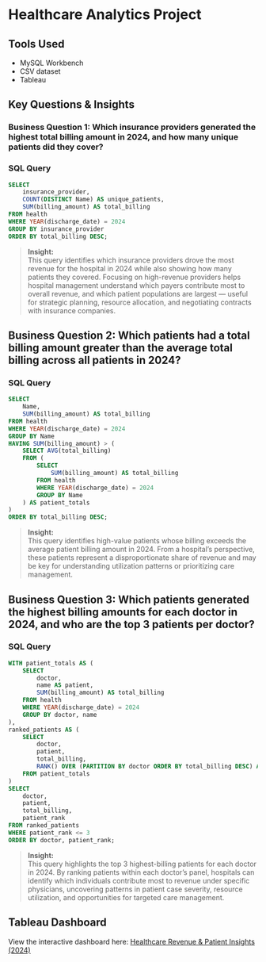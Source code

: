 # Healthcare Analytics Project

## Tools Used
- MySQL Workbench
- CSV dataset
- Tableau

## Key Questions & Insights

### Business Question 1: Which insurance providers generated the highest total billing amount in 2024, and how many unique patients did they cover?

### SQL Query
```sql
SELECT 
    insurance_provider,
    COUNT(DISTINCT Name) AS unique_patients,
    SUM(billing_amount) AS total_billing
FROM health
WHERE YEAR(discharge_date) = 2024
GROUP BY insurance_provider
ORDER BY total_billing DESC;
```

> **Insight:**  
> This query identifies which insurance providers drove the most revenue for the hospital in 2024 while also showing how many patients they covered. Focusing on high-revenue providers helps hospital management understand which payers contribute most to overall revenue, and which patient populations are largest — useful for strategic planning, resource allocation, and negotiating contracts with insurance companies.

## Business Question 2: Which patients had a total billing amount greater than the average total billing across all patients in 2024?

### SQL Query
```sql
SELECT 
    Name,
    SUM(billing_amount) AS total_billing
FROM health
WHERE YEAR(discharge_date) = 2024
GROUP BY Name
HAVING SUM(billing_amount) > (
    SELECT AVG(total_billing)
    FROM (
        SELECT 
            SUM(billing_amount) AS total_billing
        FROM health
        WHERE YEAR(discharge_date) = 2024
        GROUP BY Name
    ) AS patient_totals
)
ORDER BY total_billing DESC;
```

> **Insight:**  
> This query identifies high-value patients whose billing exceeds the average patient billing amount in 2024. From a hospital’s perspective, these patients represent a disproportionate share of revenue and may be key for understanding utilization patterns or prioritizing care management.


## Business Question 3: Which patients generated the highest billing amounts for each doctor in 2024, and who are the top 3 patients per doctor?

### SQL Query
```sql
WITH patient_totals AS (
    SELECT 
        doctor,
        name AS patient,
        SUM(billing_amount) AS total_billing
    FROM health
    WHERE YEAR(discharge_date) = 2024
    GROUP BY doctor, name
),
ranked_patients AS (
    SELECT 
        doctor,
        patient,
        total_billing,
        RANK() OVER (PARTITION BY doctor ORDER BY total_billing DESC) AS patient_rank
    FROM patient_totals
)
SELECT 
    doctor,
    patient,
    total_billing,
    patient_rank
FROM ranked_patients
WHERE patient_rank <= 3
ORDER BY doctor, patient_rank;
```

> **Insight:**  
> This query highlights the top 3 highest-billing patients for each doctor in 2024. By ranking patients within each doctor’s panel, hospitals can identify which individuals contribute most to revenue under specific physicians, uncovering patterns in patient case severity, resource utilization, and opportunities for targeted care management.

## Tableau Dashboard

View the interactive dashboard here: [Healthcare Revenue & Patient Insights (2024)](https://public.tableau.com/app/profile/xavier.fragoso/viz/HospitalAnalyticsDashboard_17580762106200/HealthcareRevenuePatientInsights2024)
